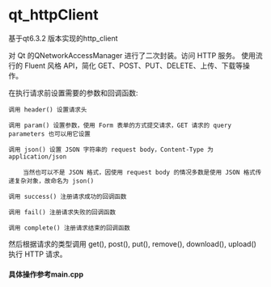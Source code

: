 # qt_httpClient


基于qt6.3.2 版本实现的http_client

对 Qt 的QNetworkAccessManager 进行了二次封装。访问 HTTP 服务。
使用流行的 Fluent 风格 API，简化 GET、POST、PUT、DELETE、上传、下载等操作。

在执行请求前设置需要的参数和回调函数:

    调用 header() 设置请求头

    调用 param() 设置参数，使用 Form 表单的方式提交请求，GET 请求的 query parameters 也可以用它设置

    调用 json() 设置 JSON 字符串的 request body，Content-Type 为 application/json

        当然也可以不是 JSON 格式，因使用 request body 的情况多数是使用 JSON 格式传递复杂对象，故命名为 json()

    调用 success() 注册请求成功的回调函数

    调用 fail() 注册请求失败的回调函数

    调用 complete() 注册请求结束的回调函数

然后根据请求的类型调用 get(), post(), put(), remove(), download(), upload() 执行 HTTP 请求。

#### 具体操作参考main.cpp
